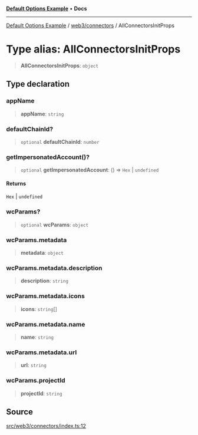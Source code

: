 [**Default Options Example**](../../../README.md) • **Docs**

***

[Default Options Example](../../../modules.md) / [web3/connectors](../README.md) / AllConnectorsInitProps

# Type alias: AllConnectorsInitProps

> **AllConnectorsInitProps**: `object`

## Type declaration

### appName

> **appName**: `string`

### defaultChainId?

> `optional` **defaultChainId**: `number`

### getImpersonatedAccount()?

> `optional` **getImpersonatedAccount**: () => `Hex` \| `undefined`

#### Returns

`Hex` \| `undefined`

### wcParams?

> `optional` **wcParams**: `object`

### wcParams.metadata

> **metadata**: `object`

### wcParams.metadata.description

> **description**: `string`

### wcParams.metadata.icons

> **icons**: `string`[]

### wcParams.metadata.name

> **name**: `string`

### wcParams.metadata.url

> **url**: `string`

### wcParams.projectId

> **projectId**: `string`

## Source

[src/web3/connectors/index.ts:12](https://github.com/bgd-labs/fe-shared/blob/022d31eeb7e61eeffe2ddf65992458f822122ffc/src/web3/connectors/index.ts#L12)
